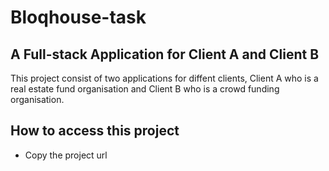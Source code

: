 # Bloqhouse-task

## A Full-stack Application for Client A and Client B
This project consist of two applications for diffent clients, Client A who is a real estate fund organisation and Client B who is a crowd funding organisation.

## How to access this project
- Copy the project url 
